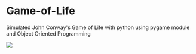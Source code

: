 # Game-of-Life
Simulated John Conway's Game of Life with python using pygame module and Object Oriented Programming


<a href="https://imgflip.com/gif/4d2946"><img src="https://imgflip.com/embed/4d2946"></a>

